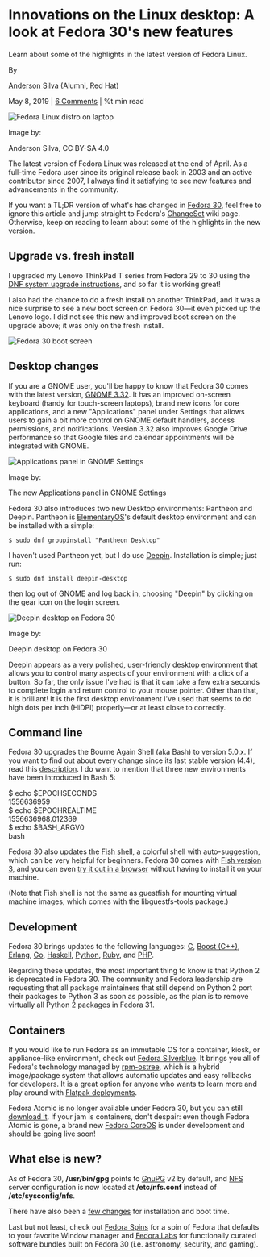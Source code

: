 

Innovations on the Linux desktop: A look at Fedora 30's new features
====================================================================

Learn about some of the highlights in the latest version of Fedora Linux.

By

[Anderson Silva](/users/ansilva) (Alumni, Red Hat)

May 8, 2019 | [6 Comments](#comments) | %t min read

  
![Fedora Linux distro on laptop](/sites/default/files/lead-images/fedora_on_laptop_lead.jpg "Fedora Linux distro on laptop")

Image by:

Anderson Silva, CC BY-SA 4.0

The latest version of Fedora Linux was released at the end of April. As a full-time Fedora user since its original release back in 2003 and an active contributor since 2007, I always find it satisfying to see new features and advancements in the community.

If you want a TL;DR version of what's has changed in [Fedora 30](https://getfedora.org/), feel free to ignore this article and jump straight to Fedora's [ChangeSet](https://fedoraproject.org/wiki/Releases/30/ChangeSet) wiki page. Otherwise, keep on reading to learn about some of the highlights in the new version.

Upgrade vs. fresh install
-------------------------

I upgraded my Lenovo ThinkPad T series from Fedora 29 to 30 using the [DNF system upgrade instructions](https://fedoraproject.org/wiki/DNF_system_upgrade#How_do_I_use_it.3F), and so far it is working great!

I also had the chance to do a fresh install on another ThinkPad, and it was a nice surprise to see a new boot screen on Fedora 30—it even picked up the Lenovo logo. I did not see this new and improved boot screen on the upgrade above; it was only on the fresh install.

![Fedora 30 boot screen](https://opensource.com/sites/default/files/uploads/fedora30_fresh-boot.jpg "Fedora 30 boot screen")

Desktop changes
---------------

If you are a GNOME user, you'll be happy to know that Fedora 30 comes with the latest version, [GNOME 3.32](https://help.gnome.org/misc/release-notes/3.32/). It has an improved on-screen keyboard (handy for touch-screen laptops), brand new icons for core applications, and a new "Applications" panel under Settings that allows users to gain a bit more control on GNOME default handlers, access permissions, and notifications. Version 3.32 also improves Google Drive performance so that Google files and calendar appointments will be integrated with GNOME.

![Applications panel in GNOME Settings](https://opensource.com/sites/default/files/uploads/fedora10_gnome.png "Applications panel in GNOME Settings")

Image by:

The new Applications panel in GNOME Settings

Fedora 30 also introduces two new Desktop environments: Pantheon and Deepin. Pantheon is [ElementaryOS](https://elementary.io/)'s default desktop environment and can be installed with a simple:

`$ sudo dnf groupinstall "Pantheon Desktop"`

I haven't used Pantheon yet, but I do use [Deepin](https://www.deepin.org/en/dde/). Installation is simple; just run:

`$ sudo dnf install deepin-desktop`

then log out of GNOME and log back in, choosing "Deepin" by clicking on the gear icon on the login screen.

![Deepin desktop on Fedora 30](https://opensource.com/sites/default/files/uploads/fedora10_deepin.png "Deepin desktop on Fedora 30")

Image by:

Deepin desktop on Fedora 30

Deepin appears as a very polished, user-friendly desktop environment that allows you to control many aspects of your environment with a click of a button. So far, the only issue I've had is that it can take a few extra seconds to complete login and return control to your mouse pointer. Other than that, it is brilliant! It is the first desktop environment I've used that seems to do high dots per inch (HiDPI) properly—or at least close to correctly.

Command line
------------

Fedora 30 upgrades the Bourne Again Shell (aka Bash) to version 5.0.x. If you want to find out about every change since its last stable version (4.4), read this [description](https://git.savannah.gnu.org/cgit/bash.git/tree/NEWS). I do want to mention that three new environments have been introduced in Bash 5:

$ echo $EPOCHSECONDS  
1556636959  
$ echo $EPOCHREALTIME  
1556636968.012369  
$ echo $BASH\_ARGV0  
bash

Fedora 30 also updates the [Fish shell](https://fishshell.com/), a colorful shell with auto-suggestion, which can be very helpful for beginners. Fedora 30 comes with [Fish version 3](https://fishshell.com/release_notes.html), and you can even [try it out in a browser](https://rootnroll.com/d/fish-shell/) without having to install it on your machine.

(Note that Fish shell is not the same as guestfish for mounting virtual machine images, which comes with the libguestfs-tools package.)

Development
-----------

Fedora 30 brings updates to the following languages: [C](https://docs.fedoraproject.org/en-US/fedora/f30/release-notes/developers/Development_C/), [Boost (C++)](https://docs.fedoraproject.org/en-US/fedora/f30/release-notes/developers/Development_Boost/), [Erlang](https://docs.fedoraproject.org/en-US/fedora/f30/release-notes/developers/Development_Erlang/), [Go](https://docs.fedoraproject.org/en-US/fedora/f30/release-notes/developers/Development_Go/), [Haskell](https://docs.fedoraproject.org/en-US/fedora/f30/release-notes/developers/Development_Haskell/), [Python](https://docs.fedoraproject.org/en-US/fedora/f30/release-notes/developers/Development_Python/), [Ruby](https://docs.fedoraproject.org/en-US/fedora/f30/release-notes/developers/Development_Ruby/), and [PHP](https://docs.fedoraproject.org/en-US/fedora/f30/release-notes/developers/Development_Web/).

Regarding these updates, the most important thing to know is that Python 2 is deprecated in Fedora 30. The community and Fedora leadership are requesting that all package maintainers that still depend on Python 2 port their packages to Python 3 as soon as possible, as the plan is to remove virtually all Python 2 packages in Fedora 31.

Containers
----------

If you would like to run Fedora as an immutable OS for a container, kiosk, or appliance-like environment, check out [Fedora Silverblue](https://silverblue.fedoraproject.org/). It brings you all of Fedora's technology managed by [rpm-ostree](https://rpm-ostree.readthedocs.io/en/latest/), which is a hybrid image/package system that allows automatic updates and easy rollbacks for developers. It is a great option for anyone who wants to learn more and play around with [Flatpak deployments](https://flatpak.org/setup/Fedora/).

Fedora Atomic is no longer available under Fedora 30, but you can still [download it](https://getfedora.org/en/atomic/). If your jam is containers, don't despair: even though Fedora Atomic is gone, a brand new [Fedora CoreOS](https://coreos.fedoraproject.org/) is under development and should be going live soon!

What else is new?
-----------------

As of Fedora 30, **/usr/bin/gpg** points to [GnuPG](https://gnupg.org/index.html) v2 by default, and [NFS](https://en.wikipedia.org/wiki/Network_File_System) server configuration is now located at **/etc/nfs.conf** instead of **/etc/sysconfig/nfs**.

There have also been a [few changes](https://docs.fedoraproject.org/en-US/fedora/f30/release-notes/sysadmin/Installation/) for installation and boot time.

Last but not least, check out [Fedora Spins](https://spins.fedoraproject.org) for a spin of Fedora that defaults to your favorite Window manager and [Fedora Labs](https://labs.fedoraproject.org/) for functionally curated software bundles built on Fedora 30 (i.e. astronomy, security, and gaming).


